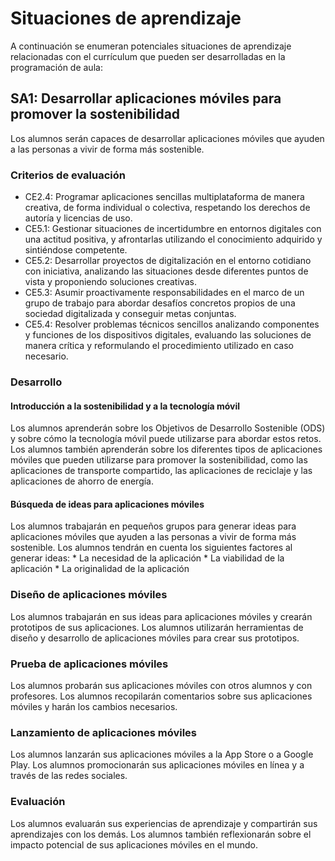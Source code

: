 # Situaciones de aprendizaje

A continuación se enumeran potenciales situaciones de aprendizaje relacionadas con el currículum que pueden ser desarrolladas en la programación de aula:

## SA1: Desarrollar aplicaciones móviles para promover la sostenibilidad

Los alumnos serán capaces de desarrollar aplicaciones móviles que ayuden a las personas a vivir de forma más sostenible.

### Criterios de evaluación

* CE2.4: Programar aplicaciones sencillas multiplataforma de manera creativa, de forma individual o colectiva, respetando los derechos de autoría y licencias de uso.
* CE5.1: Gestionar situaciones de incertidumbre en entornos digitales con una actitud positiva, y afrontarlas utilizando el conocimiento adquirido y sintiéndose competente.
* CE5.2: Desarrollar proyectos de digitalización en el entorno cotidiano con iniciativa, analizando las situaciones desde diferentes puntos de vista y proponiendo soluciones creativas.
* CE5.3: Asumir proactivamente responsabilidades en el marco de un grupo de trabajo para abordar desafíos concretos propios de una sociedad digitalizada y conseguir metas conjuntas.
* CE5.4: Resolver problemas técnicos sencillos analizando componentes y funciones de los dispositivos digitales, evaluando las soluciones de manera crítica y reformulando el procedimiento utilizado en caso necesario.

### Desarrollo

#### Introducción a la sostenibilidad y a la tecnología móvil

Los alumnos aprenderán sobre los Objetivos de Desarrollo Sostenible (ODS) y sobre cómo la tecnología móvil puede utilizarse para abordar estos retos.
Los alumnos también aprenderán sobre los diferentes tipos de aplicaciones móviles que pueden utilizarse para promover la sostenibilidad, como las aplicaciones de transporte compartido, las aplicaciones de reciclaje y las aplicaciones de ahorro de energía.

#### Búsqueda de ideas para aplicaciones móviles

Los alumnos trabajarán en pequeños grupos para generar ideas para aplicaciones móviles que ayuden a las personas a vivir de forma más sostenible.
Los alumnos tendrán en cuenta los siguientes factores al generar ideas:
    * La necesidad de la aplicación
    * La viabilidad de la aplicación
    * La originalidad de la aplicación

### Diseño de aplicaciones móviles

Los alumnos trabajarán en sus ideas para aplicaciones móviles y crearán prototipos de sus aplicaciones.
Los alumnos utilizarán herramientas de diseño y desarrollo de aplicaciones móviles para crear sus prototipos.

### Prueba de aplicaciones móviles

Los alumnos probarán sus aplicaciones móviles con otros alumnos y con profesores.  Los alumnos recopilarán comentarios sobre sus aplicaciones móviles y harán los cambios necesarios.

### Lanzamiento de aplicaciones móviles

Los alumnos lanzarán sus aplicaciones móviles a la App Store o a Google Play.
Los alumnos promocionarán sus aplicaciones móviles en línea y a través de las redes sociales.

### Evaluación

Los alumnos evaluarán sus experiencias de aprendizaje y compartirán sus aprendizajes con los demás.
Los alumnos también reflexionarán sobre el impacto potencial de sus aplicaciones móviles en el mundo.
